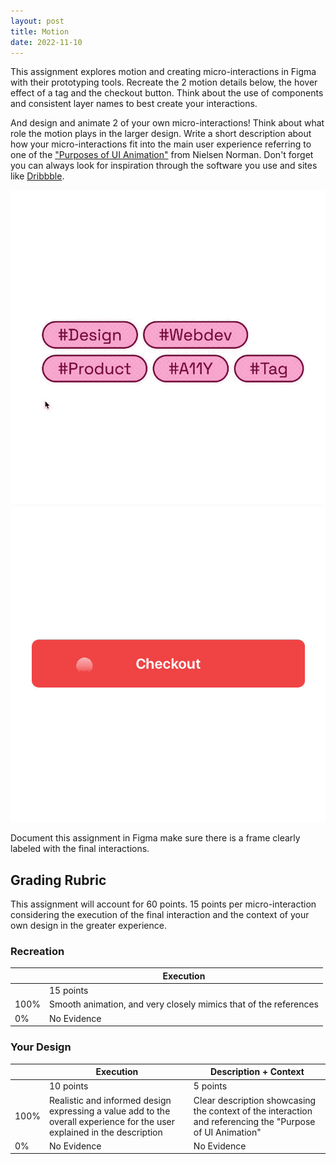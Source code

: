 ```yaml
---
layout: post
title: Motion
date: 2022-11-10
---
```


This assignment explores motion and creating micro-interactions in Figma with their prototyping tools. Recreate the 2 motion details below, the hover effect of a tag and the checkout button. Think about the use of components and consistent layer names to best create your interactions.

And design and animate 2 of your own micro-interactions! Think about what role the motion plays in the larger design. Write a short description about how your micro-interactions fit into the main user experience referring to one of the ["Purposes of UI Animation"](https://www.nngroup.com/articles/animation-purpose-ux/) from Nielsen Norman. Don't forget you can always look for inspiration through the software you use and sites like [Dribbble](https://dribbble.com/shots/popular/animation).

<div class="grid-x">
  <div class="cell medium-6">
    <img src="../img/tag-expand.gif" alt="Tag Hover Effect">
  </div>
  <div class="cell medium-6">
    <img src="../img/checkoutbutton.gif" alt="Checkout Button">
  </div>
</div>

Document this assignment in Figma make sure there is a frame clearly labeled with the final interactions.

## Grading Rubric

This assignment will account for 60 points. 15 points per micro-interaction considering the execution of the final interaction and the context of your own design in the greater experience.

### Recreation

| | Execution |
| --- | ----------- |
| | 15 points |
| 100% | Smooth animation, and very closely mimics that of the references |
| 0% | No Evidence |


### Your Design

| | Execution | Description + Context |
| --- | ----------- | ---- |
| | 10 points | 5 points |
| 100% | Realistic and informed design expressing a value add to the overall experience for the user explained in the description | Clear description showcasing the context of the interaction and referencing the "Purpose of UI Animation" |
| 0% | No Evidence | No Evidence |